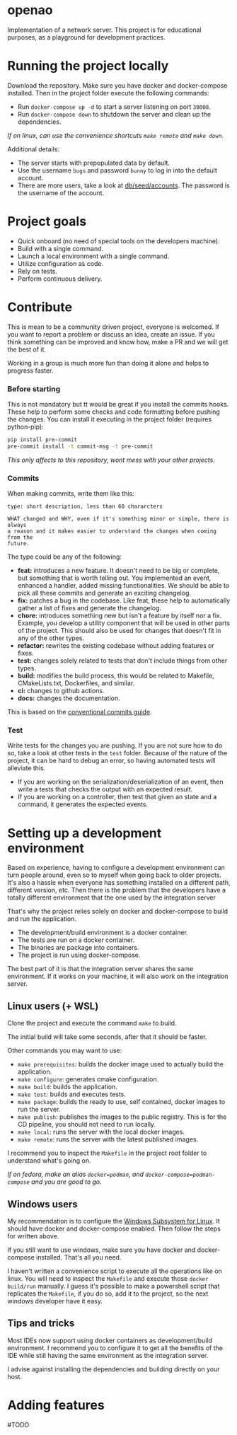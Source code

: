 # openao

Implementation of a network server. This project is for educational purposes,
as a playground for development practices.

# Running the project locally

Download the repository.
Make sure you have docker and docker-compose installed. Then in the project folder execute the following commands:

- Run `docker-compose up -d` to start a server listening on port `30000`.
- Run `docker-compose down` to shutdown the server and clean up the dependencies.

_If on linux, can use the convenience shortcuts `make remote` and `make down`._

Additional details:

- The server starts with prepopulated data by default.
- Use the username `bugs` and password `bunny` to log in into the default account.
- There are more users, take a look at [db/seed/accounts](db/seed/account.csv). The password is the username of the account.

# Project goals
* Quick onboard (no need of special tools on the developers machine).
* Build with a single command.
* Launch a local environment with a single command.
* Utilize configuration as code.
* Rely on tests.
* Perform continuous delivery.

# Contribute

This is mean to be a community driven project, everyone is welcomed. If you want to report a problem or discuss an idea, create an issue. If you think something can be improved and know how, make a PR and we will get the best of it.

Working in a group is much more fun than doing it alone and helps to progress faster.

### Before starting
This is not mandatory but tt would be great if you install the commits hooks. These help to perform some checks and code
formatting before pushing the changes. You can install it executing in the project folder (requires python-pip):

```bash
pip install pre-commit
pre-commit install -t commit-msg -t pre-commit
```
_This only affects to this repository, wont mess with your other projects_.

### Commits
When making commits, write them like this:

```
type: short description, less than 60 chararcters

WHAT changed and WHY, even if it's something minor or simple, there is always
a reason and it makes easier to understand the changes when coming from the
future.
```

The type could be any of the following:
- **feat:** introduces a new feature. It doesn't need to be big or complete, but something that is worth telling out. You implemented an event, enhanced a handler, added missing functionalities. We should be able to pick all these commits and generate an exciting changelog.
- **fix:** patches a bug in the codebase. Like feat, these help to automatically gather a list of fixes and generate the changelog.
- **chore:** introduces something new but isn't a feature by itself nor a fix. Example, you develop a utility component that will be used in other parts of the project. This should also be used for changes that doesn't fit in any of the other types.
- **refactor:** rewrites the existing codebase without adding features or fixes.
- **test:** changes solely related to tests that don't include things from other types.
- **build:** modifies the build process, this would be related to Makefile, CMakeLists.txt, Dockerfiles, and similar.
- **ci:** changes to github actions.
- **docs:** changes the documentation.

This is based on the [conventional commits guide](https://www.conventionalcommits.org/en/v1.0.0/#summary).

### Test

Write tests for the changes you are pushing. If you are not sure how to do so, take a look at other tests in the `test` folder. Because of the nature of the project, it can be hard to debug an error, so having automated tests will alleviate this.

- If you are working on the serialization/deserialization of an event, then write a tests that checks the output with an expected result.
- If you are working on a controller, then test that given an state and a command, it generates the expected events.


# Setting up a development environment

Based on experience, having to configure a development environment can turn people around, even so to myself when going back to older projects. It's also a hassle when everyone has something installed on a different path, different version, etc. Then there is the problem that the developers have a totally different environment that the one used by the integration server

That's why the project relies solely on docker and docker-compose to build and run the application.
- The development/build environment is a docker container.
- The tests are run on a docker container. 
- The binaries are package into containers. 
- The project is run using docker-compose.

The best part of it is that the integration server shares the same environment. If it works on your machine, it will also work on the integration server.

## Linux users (+ WSL)

Clone the project and execute the command `make` to build.

The initial build will take some seconds, after that it should be faster.

Other commands you may want to use:

- `make prerequisites`: builds the docker image used to actually build the application.
- `make configure`: generates cmake configuration.
- `make build`: builds the application.
- `make test`: builds and executes tests.
- `make package`: builds the ready to use, self contained, docker images to run the server. 
- `make publish`: publishes the images to the public registry. This is for the CD pipeline, you should not need to run locally.
- `make local`: runs the server with the local docker images.
- `make remote`: runs the server with the latest published images.

I recommend you to inspect the `Makefile` in the project root folder to understand what's going on.

_If on fedora, make an alias `docker=podman`, and `docker-compose=podman-compose` and you are good to go._

## Windows users

My recommendation is to configure the [Windows Subsystem for Linux](https://learn.microsoft.com/es-es/windows/wsl/install). It should have docker and docker-compose enabled. Then follow the steps for written above.

If you still want to use windows, make sure you have docker and docker-compose installed. That's all you need.

I haven't written a convenience script to execute all the operations like on linux. You will need to inspect the `Makefile` and execute those `docker build/run` manually. I guess it's possible to make a powershell script that replicates the `Makefile`, if you do so, add it to the project, so the next windows developer have it easy.

## Tips and tricks

Most IDEs now support using docker containers as development/build environment. I recommend you to configure it to get all the benefits of the IDE while still having the same environment as the integration server.

I advise against installing the dependencies and building directly on your host.

# Adding features

#TODO